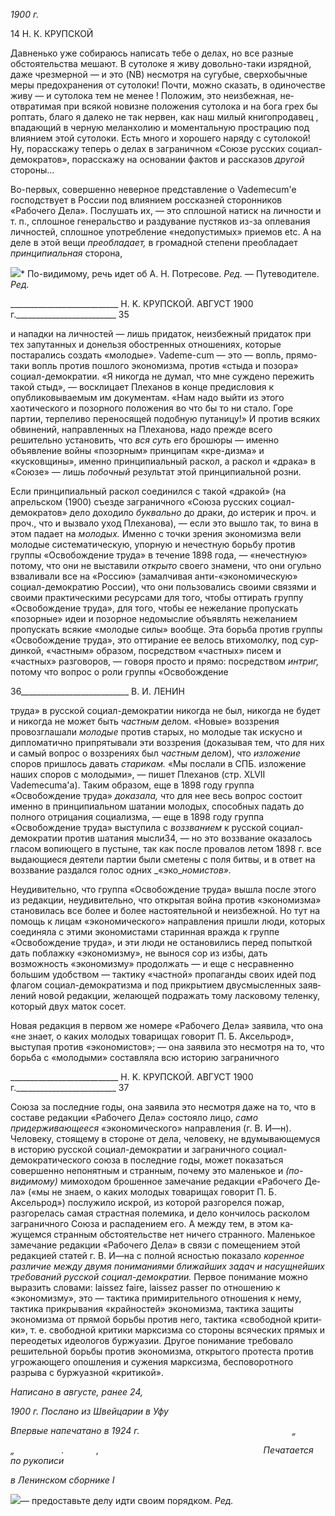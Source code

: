 _1900 г._

14 Η. К. КРУПСКОЙ

Давненько уже собираюсь написать тебе о делах, но все разные обстоятельства ме­шают. В сутолоке я живу довольно-таки изрядной, даже чрезмерной — и это (ΝΒ) не­смотря на сугубые, сверхобычные меры предохранения от сутолоки! Почти, можно сказать, в одиночестве живу — и сутолока тем не менее ! Положим, это неизбежная, не­отвратимая при всякой новизне положения сутолока и на бога грех бы роптать, благо я далеко не так нервен, как наш милый книгопродавец , впадающий в черную меланхо­лию и моментальную прострацию под влиянием этой сутолоки. Есть много и хорошего наряду с сутолокой! Ну, порасскажу теперь о делах в заграничном «Союзе русских со­циал-демократов», порасскажу на основании фактов и рассказов _другой_ стороны...

Во-первых, совершенно неверное представление о Vademecum'e господствует в России под влиянием россказней сторонников «Рабочего Дела». Послушать их, — это сплошной натиск на личности и т. п., сплошное генеральство и раздувание пустяков из-за оплевания личностей, сплошное употребление «недопустимых» приемов etc. A на деле в этой вещи _преобладает,_ в громадной степени преобладает _принципиальная_ сто­рона,

![](file:///C:/Users/bot32/AppData/Local/Temp/msohtmlclip1/01/clip_image001.png)* По-видимому, речь идет об А. Н. Потресове. _Ред._ — Путеводителе. _Ред._

  

___________________________ Η. Κ. КРУПСКОЙ. АВГУСТ 1900 г._________________________ 35

и нападки на личностей — лишь придаток, неизбежный придаток при тех запутанных и донельзя обостренных отношениях, которые постарались создать «молодые». Vademe-cum — это — вопль, прямо-таки вопль против пошлого экономизма, против «стыда и позора» социал-демократии. «Я никогда не думал, что мне суждено пережить такой стыд», — восклицает Плеханов в конце предисловия к опубликовываемым им доку­ментам. «Нам надо выйти из этого хаотического и позорного положения во что бы то ни стало. Горе партии, терпеливо переносящей подобную путаницу!» И против всяких обвинений, направленных на Плеханова, надо прежде всего решительно установить, что _вся суть_ его брошюры — именно объявление войны «позорным» принципам «кре-дизма» и «кусковщины», именно принципиальный раскол, а раскол и «драка» в «Сою­зе» — лишь _побочный_ результат этой принципиальной розни.

Если принципиальный раскол соединился с такой «дракой» (на апрельском (1900) съезде заграничного «Союза русских социал-демократов» дело доходило _буквально_ до драки, до истерик и проч. и проч., что и вызвало уход Плеханова), — если это вышло так, то вина в этом падает на _молодых._ Именно с точки зрения экономизма вели моло­дые систематическую, упорную и нечестную борьбу против группы «Освобождение труда» в течение 1898 года, — «нечестную» потому, что они не выставили _открыто_ своего знамени, что они огульно взваливали все на «Россию» (замалчивая анти-«экономическую» социал-демократию России), что они пользовались своими связями и своими практическими ресурсами для того, чтобы оттирать группу «Освобождение труда», для того, чтобы ее нежелание пропускать «позорные» идеи и позорное недо­мыслие объявлять нежеланием пропускать всякие «молодые силы» вообще. Эта борьба против группы «Освобождение труда», это оттирание ее велось втихомолку, под сур­динкой, «частным» образом, посредством «частных» писем и «частных» разговоров, — говоря просто и прямо: посредством _интриг,_ потому что вопрос о роли группы «Осво­бождение

  

36___________________________ В. И. ЛЕНИН

труда» в русской социал-демократии никогда не был, никогда не будет и никогда не может быть _частным_ делом. «Новые» воззрения провозглашали _молодые_ против ста­рых, но молодые так искусно и дипломатично припрятывали эти воззрения (доказывая тем, что для них и самый вопрос о воззрениях был _частным_ делом), что _изложение_ споров пришлось давать _старикам._ «Мы послали в СПБ. изложение наших споров с молодыми», — пишет Плеханов (стр. XLVII Vademecuma'a). Таким образом, еще в 1898 году группа «Освобождение труда» _доказала,_ что для нее весь вопрос состоит именно в принципиальном шатании молодых, способных падать до полного отрицания социа­лизма, — еще в 1898 году группа «Освобождение труда» выступила с _воззванием_ к рус­ской социал-демократии против шатания мысли34, — но это воззвание оказалось гласом вопиющего в пустыне, так как после провалов летом 1898 г. все выдающиеся деятели партии были сметены с поля битвы, и в ответ на воззвание раздался голос одних _«эко­__номистов»._

Неудивительно, что группа «Освобождение труда» вышла после этого из редакции, неудивительно, что открытая война против «экономизма» становилась все более и бо­лее настоятельной и неизбежной. Но тут на помощь к лицам «экономического» направ­ления пришли люди, которых соединяла с этими экономистами старинная вражда к группе «Освобождение труда», и эти люди не остановились перед попыткой дать по­блажку «экономизму», не вынося сор из избы, дать возможность «экономизму» про­должать — и еще с несравненно большим удобством — тактику «частной» пропаганды своих идей под флагом социал-демократизма и под прикрытием двусмысленных заяв­лений новой редакции, желающей подражать тому ласковому теленку, который двух маток сосет.

Новая редакция в первом же номере «Рабочего Дела» заявила, что она «не знает, о каких молодых товарищах говорит П. Б. Аксельрод», выступая против «экономистов»; — она заявила это несмотря на то, что борьба с «молодыми» составляла всю историю заграничного

  

___________________________ Η. Κ. КРУПСКОЙ. АВГУСТ 1900 г._________________________ 37

Союза за последние годы, она заявила это несмотря даже на то, что в составе редакции «Рабочего Дела» состояло лицо, _само придерживающееся_ «экономического» направле­ния (г. В. И—н). Человеку, стоящему в стороне от дела, человеку, не вдумывающемуся в историю русской социал-демократии и заграничного социал-демократического союза в последние годы, может показаться совершенно непонятным и странным, почему это маленькое и _(по-видимому)_ мимоходом брошенное замечание редакции «Рабочего Де­ла» («мы не знаем, о каких молодых товарищах говорит П. Б. Аксельрод») послужило искрой, из которой разгорелся пожар, разгорелась самая страстная полемика, и дело кончилось расколом заграничного Союза и распадением его. А между тем, в этом ка­жущемся странным обстоятельстве нет ничего странного. Маленькое замечание редак­ции «Рабочего Дела» в связи с помещением этой редакцией статей г. В. И—на с полной ясностью показало _коренное различие между двумя пониманиями ближайших задач и насущнейших требований русской социал-демократии._ Первое понимание можно выра­зить словами: laissez faire, laissez passer по отношению к «экономизму», это — тактика примирительного отношения к нему, тактика прикрывания «крайностей» экономизма, тактика защиты экономизма от прямой борьбы против него, тактика «свободной крити­ки», т. е. свободной критики марксизма со стороны всяческих прямых и переодетых идеологов буржуазии. Другое понимание требовало решительной борьбы против эко­номизма, открытого протеста против угрожающего опошления и сужения марксизма, бесповоротного разрыва с буржуазной «критикой».

_Написано в августе, ранее 24,_

_1900 г. Послано из Швейцарии в Уфу_

_Впервые напечатано в 1924 г.                                                              „_

_„                   ._             ,                                                                   _Печатается по рукописи_

_в Ленинском сборнике_ _I_

![](file:///C:/Users/bot32/AppData/Local/Temp/msohtmlclip1/01/clip_image001.png)— предоставьте делу идти своим порядком. _Ред._